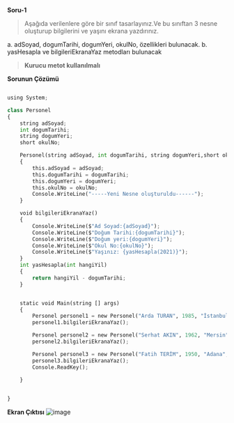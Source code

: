 
**Soru-1**
> Aşağıda verilenlere göre  bir sınıf tasarlayınız.Ve bu sınıftan 3 nesne oluşturup bilgilerini ve yaşını ekrana yazdırınız.

a. adSoyad, dogumTarihi, dogumYeri, okulNo,  özellikleri bulunacak.
b. yasHesapla ve bilgileriEkranaYaz metodları bulunacak

> **Kurucu metot kullanılmalı**


**Sorunun Çözümü**

```python

using System;

class Personel
{
    string adSoyad;
    int dogumTarihi;
    string dogumYeri;
    short okulNo;

    Personel(string adSoyad, int dogumTarihi, string dogumYeri,short okulNo)
    {
        this.adSoyad = adSoyad;
        this.dogumTarihi = dogumTarihi;
        this.dogumYeri = dogumYeri;
        this.okulNo = okulNo;
        Console.WriteLine("-----Yeni Nesne oluşturuldu------");
    }

    void bilgileriEkranaYaz()
    {
        Console.WriteLine($"Ad Soyad:{adSoyad}");
        Console.WriteLine($"Doğum Tarihi:{dogumTarihi}");
        Console.WriteLine($"Doğum yeri:{dogumYeri}");
        Console.WriteLine($"Okul No:{okulNo}");
        Console.WriteLine($"Yaşınız: {yasHesapla(2021)}");
    }
    int yasHesapla(int hangiYil)
    {
        return hangiYil - dogumTarihi;
    }


    static void Main(string [] args)
    {
        Personel personel1 = new Personel("Arda TURAN", 1985, "İstanbul", 254);
        personel1.bilgileriEkranaYaz();

        Personel personel2 = new Personel("Serhat AKIN", 1962, "Mersin", 250);
        personel2.bilgileriEkranaYaz();

        Personel personel3 = new Personel("Fatih TERİM", 1950, "Adana", 300);
        personel3.bilgileriEkranaYaz();
        Console.ReadKey();

    }
    

}

```

**Ekran Çıktısı**
![image](https://user-images.githubusercontent.com/28144917/136901701-33404da5-4c38-4c37-9bcc-b761f3463e98.png)
